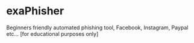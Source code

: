 # exaPhisher
Beginners friendly automated phishing tool, Facebook, Instagram, Paypal etc... [for educational purposes only]
